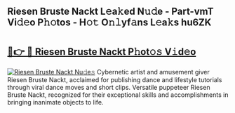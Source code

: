 ## Riesen Bruste Nackt L𝚎a𝚔ed N𝚞𝚍e - Part-vmT Vi𝚍𝚎o P𝚑𝚘tos - H𝚘𝚝 O𝚗𝚕yf𝚊ns L𝚎a𝚔s hu6ZK

# <h2><a href="http://kf0oyd.oniu.top/?m=Riesen+Bruste+Nackt">🔗👉 🔴 Riesen Bruste Nackt P𝚑ot𝚘𝚜 V𝚒d𝚎o</a></h2>

[![Riesen Bruste Nackt Nu𝚍e𝚜](https://i.imgur.com/0qMVB7G.gif)](http://kf0oyd.oniu.top/?m=Riesen+Bruste+Nackt)
Cybernetic artist and amusement giver Riesen Bruste Nackt, acclaimed for publishing dance and lifestyle tutorials through viral dance moves and short clips. Versatile puppeteer Riesen Bruste Nackt, recognized for their exceptional skills and accomplishments in bringing inanimate objects to life.  
